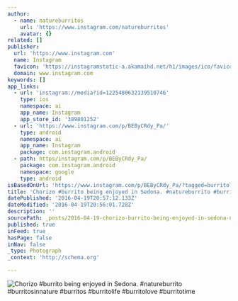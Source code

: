 ```yaml
---
author:
  - name: natureburritos
    url: 'https://www.instagram.com/natureburritos'
    avatar: {}
related: []
publisher:
  url: 'https://www.instagram.com'
  name: Instagram
  favicon: 'https://instagramstatic-a.akamaihd.net/h1/images/ico/favicon.ico/7cdab0872b15.ico'
  domain: www.instagram.com
keywords: []
app_links:
  - url: 'instagram://media?id=1225480632139510746'
    type: ios
    namespace: ai
    app_name: Instagram
    app_store_id: '389801252'
  - url: 'https://www.instagram.com/p/BEByCRdy_Pa/'
    type: android
    namespace: ai
    app_name: Instagram
    package: com.instagram.android
  - path: https/instagram.com/p/BEByCRdy_Pa/
    package: com.instagram.android
    namespace: google
    type: android
isBasedOnUrl: 'https://www.instagram.com/p/BEByCRdy_Pa/?tagged=burritolove'
title: 'Chorizo #burrito being enjoyed in Sedona. #natureburrito #burritosinnature #burritos #burritolife #burritolove #burritotime'
datePublished: '2016-04-19T20:57:12.133Z'
dateModified: '2016-04-19T20:56:01.728Z'
description: ''
sourcePath: _posts/2016-04-19-chorizo-burrito-being-enjoyed-in-sedona-natureburrito-bu.md
published: true
inFeed: true
hasPage: false
inNav: false
_type: Photograph
_context: 'http://schema.org'

---
```

![Chorizo #burrito being enjoyed in Sedona. #natureburrito #burritosinnature #burritos #burritolife #burritolove #burritotime](https://scontent.cdninstagram.com/t51.2885-15/s640x640/sh0.08/e35/12960148_499314083596606_740705507_n.jpg?ig_cache_key=MTIyNTQ4MDYzMjEzOTUxMDc0Ng%3D%3D.2)